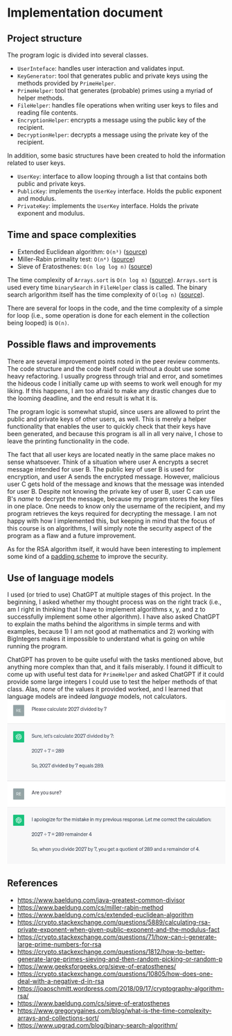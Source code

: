 # Implementation document

## Project structure
The program logic is divided into several classes.
- `UserInteface`: handles user interaction and validates input.
- `KeyGenerator`: tool that generates public and private keys using the methods provided by `PrimeHelper`.
- `PrimeHelper`: tool that generates (probable) primes using a myriad of helper methods.
- `FileHelper`: handles file operations when writing user keys to files and reading file contents.
- `EncryptionHelper`: encrypts a message using the public key of the recipient.
- `DecryptionHelper`: decrypts a message using the private key of the recipient.

In addition, some basic structures have been created to hold the information related to user keys.
- `UserKey`: interface to allow looping through a list that contains both public and private keys.
- `PublicKey`: implements the `UserKey` interface. Holds the public exponent and modulus.
- `PrivateKey`: implements the `UserKey` interface. Holds the private exponent and modulus.

## Time and space complexities
- Extended Euclidean algorithm: `O(n³)` ([source](https://joaoschmitt.wordpress.com/2018/09/17/cryptography-algorithm-rsa/))
- Miller-Rabin primality test: `O(n⁴)` ([source](https://joaoschmitt.wordpress.com/2018/09/17/cryptography-algorithm-rsa/))
- Sieve of Eratosthenes: `O(n log log n)` ([source](https://www.baeldung.com/cs/sieve-of-eratosthenes))

The time complexity of `Arrays.sort` is `O(n log n)` ([source](https://www.gregorygaines.com/blog/what-is-the-time-complexity-arrays-and-collections-sort/)). `Arrays.sort` is used every time `binarySearch` in `FileHelper` class is called. The binary search arlgorithm itself has the time complexity of `O(log n)` ([source](https://www.upgrad.com/blog/binary-search-algorithm/)).

There are several for loops in the code, and the time complexity of a simple for loop (i.e., some operation is done for each element in the collection being looped) is `O(n)`.

## Possible flaws and improvements
There are several improvement points noted in the peer review comments. The code structure and the code itself could without a doubt use some heavy refactoring. I usually progress through trial and error, and sometimes the hideous code I initially came up with seems to work well enough for my liking. If this happens, I am too afraid to make any drastic changes due to the looming deadline, and the end result is what it is.

The program logic is somewhat stupid, since users are allowed to print the public and private keys of other users, as well. This is merely a helper functionality that enables the user to quickly check that their keys have been generated, and because this program is all in all very naive, I chose to leave the printing functionality in the code.

The fact that all user keys are located neatly in the same place makes no sense whatsoever. Think of a situation where user A encrypts a secret message intended for user B. The public key of user B is used for encryption, and user A sends the encrypted message. However, malicious user C gets hold of the message and knows that the message was intended for user B. Despite not knowing the private key of user B, user C can use B's *name* to decrypt the message, because my program stores the key files in one place. One needs to know only the username of the recipient, and my program retrieves the keys required for decrypting the message. I am not happy with how I implemented this, but keeping in mind that the focus of this course is on algorithms, I will simply note the security aspect of the program as a flaw and a future improvement.

As for the RSA algorithm itself, it would have been interesting to implement some kind of a [padding scheme](https://en.wikipedia.org/wiki/RSA_(cryptosystem)#Padding "RSA (cryptosystem) - Padding") to improve the security.

## Use of language models
I used (or tried to use) ChatGPT at multiple stages of this project. In the beginning, I asked whether my thought process was on the right track (i.e., am I right in thinking that I have to implement algorithms x, y, and z to successfully implement some other algorithm). I have also asked ChatGPT to explain the maths behind the algorithms in simple terms and with examples, because 1) I am not good at mathematics and 2) working with BigIntegers makes it impossible to understand what is going on while running the program.

ChatGPT has proven to be quite useful with the tasks mentioned above, but anything more complex than that, and it fails miserably. I found it difficult to come up with useful test data for `PrimeHelper` and asked ChatGPT if it could provide some large integers I could use to test the helper methods of that class. Alas, _none_ of the values it provided worked, and I learned that language models are indeed _language_ models, not calculators.
![alt text](pics/chatgpt.png "ChatGPT calculation")

## References
- https://www.baeldung.com/java-greatest-common-divisor
- https://www.baeldung.com/cs/miller-rabin-method
- https://www.baeldung.com/cs/extended-euclidean-algorithm
- https://crypto.stackexchange.com/questions/5889/calculating-rsa-private-exponent-when-given-public-exponent-and-the-modulus-fact
- https://crypto.stackexchange.com/questions/71/how-can-i-generate-large-prime-numbers-for-rsa
- https://crypto.stackexchange.com/questions/1812/how-to-better-generate-large-primes-sieving-and-then-random-picking-or-random-p
- https://www.geeksforgeeks.org/sieve-of-eratosthenes/
- https://crypto.stackexchange.com/questions/10805/how-does-one-deal-with-a-negative-d-in-rsa
- https://joaoschmitt.wordpress.com/2018/09/17/cryptography-algorithm-rsa/
- https://www.baeldung.com/cs/sieve-of-eratosthenes
- https://www.gregorygaines.com/blog/what-is-the-time-complexity-arrays-and-collections-sort/
- https://www.upgrad.com/blog/binary-search-algorithm/
